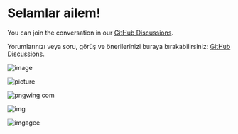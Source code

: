 # Selamlar ailem! 

You can join the conversation in our [GitHub Discussions](https://github.com/yourusername/yourrepo/discussions).

Yorumlarınızı veya soru, görüş ve önerilerinizi buraya bırakabilirsiniz: [GitHub Discussions](https://github.com/prgrmcode/prgrmcode.github.io/discussions).

![image](https://github.com/user-attachments/assets/7770c43a-aee8-49be-905b-f8eccc7eb808)

![picture](https://github.com/user-attachments/assets/ed17a66c-dc39-4feb-86c9-434d6f6c3d55)

![pngwing com](https://github.com/user-attachments/assets/36752533-ccf7-4fb7-9f19-314899484b89)


![img](https://github.com/user-attachments/assets/26513cb0-9672-44b0-b896-bb38416af746)

![imgagee](https://github.com/user-attachments/assets/bb8f81f6-382a-4594-9deb-912d05716209)
